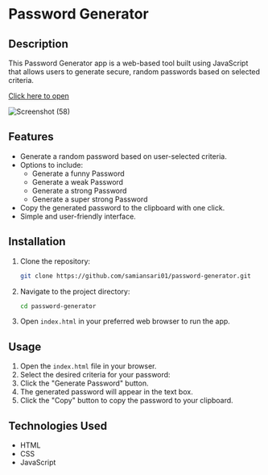 # Password Generator

## Description

This Password Generator app is a web-based tool built using JavaScript that allows users to generate secure, random passwords based on selected criteria.


[Click here to open](https://samiansari01.github.io/Password-Generator/)

![Screenshot (58)](https://github.com/user-attachments/assets/06d4b04d-43d4-4c2e-9977-d92c348a90ca)



## Features

- Generate a random password based on user-selected criteria.
- Options to include:
  - Generate a funny Password
  - Generate a weak Password
  - Generate a strong Password
  - Generate a super strong Password
- Copy the generated password to the clipboard with one click.
- Simple and user-friendly interface.

## Installation

1. Clone the repository:
    ```bash
    git clone https://github.com/samiansari01/password-generator.git
    ```

2. Navigate to the project directory:
    ```bash
    cd password-generator
    ```

3. Open `index.html` in your preferred web browser to run the app.

## Usage

1. Open the `index.html` file in your browser.
2. Select the desired criteria for your password:
3. Click the "Generate Password" button.
4. The generated password will appear in the text box.
5. Click the "Copy" button to copy the password to your clipboard.


## Technologies Used

- HTML
- CSS
- JavaScript


